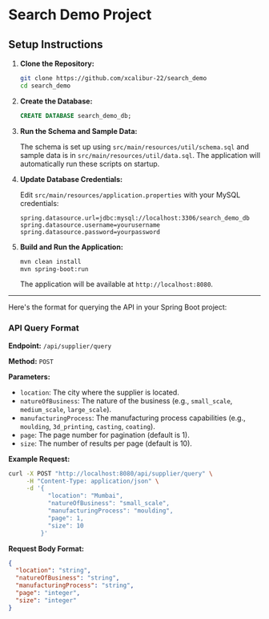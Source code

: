 

# Search Demo Project

## Setup Instructions

1. **Clone the Repository:**

   ```sh
   git clone https://github.com/xcalibur-22/search_demo
   cd search_demo
   ```

2. **Create the Database:**

   ```sql
   CREATE DATABASE search_demo_db;
   ```

3. **Run the Schema and Sample Data:**

   The schema is set up using `src/main/resources/util/schema.sql` and sample data is in `src/main/resources/util/data.sql`. The application will automatically run these scripts on startup.

4. **Update Database Credentials:**

   Edit `src/main/resources/application.properties` with your MySQL credentials:

   ```properties
   spring.datasource.url=jdbc:mysql://localhost:3306/search_demo_db
   spring.datasource.username=yourusername
   spring.datasource.password=yourpassword
   ```

5. **Build and Run the Application:**

   ```sh
   mvn clean install
   mvn spring-boot:run
   ```

   The application will be available at `http://localhost:8080`.

---

Here's the format for querying the API in your Spring Boot project:

### API Query Format

**Endpoint:** `/api/supplier/query`

**Method:** `POST`

**Parameters:**

- `location`: The city where the supplier is located.
- `natureOfBusiness`: The nature of the business (e.g., `small_scale`, `medium_scale`, `large_scale`).
- `manufacturingProcess`: The manufacturing process capabilities (e.g., `moulding`, `3d_printing`, `casting`, `coating`).
- `page`: The page number for pagination (default is 1).
- `size`: The number of results per page (default is 10).

**Example Request:**

```sh
curl -X POST "http://localhost:8080/api/supplier/query" \
     -H "Content-Type: application/json" \
     -d '{
           "location": "Mumbai",
           "natureOfBusiness": "small_scale",
           "manufacturingProcess": "moulding",
           "page": 1,
           "size": 10
         }'
```

**Request Body Format:**

```json
{
  "location": "string",
  "natureOfBusiness": "string",
  "manufacturingProcess": "string",
  "page": "integer",
  "size": "integer"
}
```

